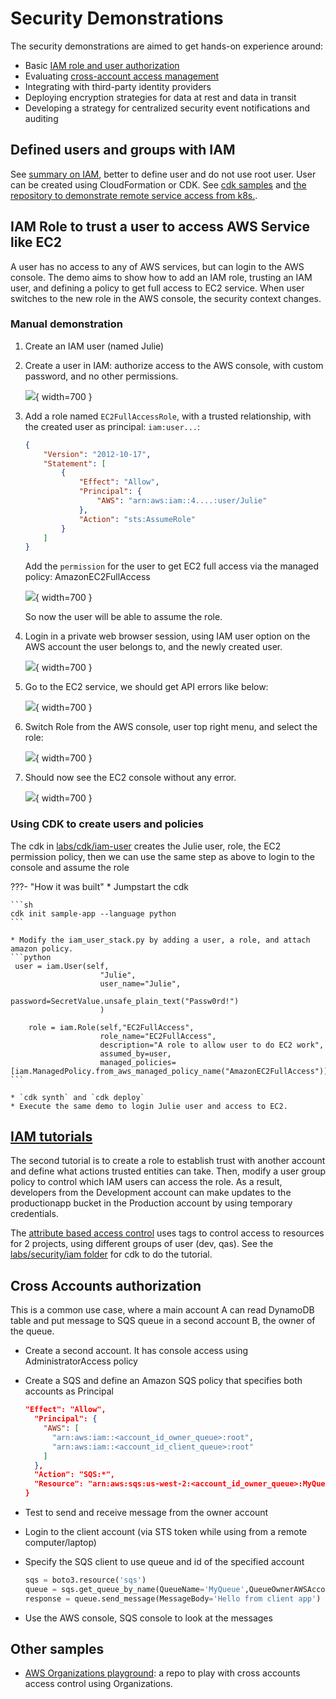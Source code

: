 # Security Demonstrations

The security demonstrations are aimed to get hands-on experience around:

* Basic [IAM role and user authorization](#iam-role-to-trust-a-user-to-access-aws-service-like-ec2)
* Evaluating [cross-account access management](#cross-accounts-authorization)
* Integrating with third-party identity providers
* Deploying encryption strategies for data at rest and data in transit
* Developing a strategy for centralized security event notifications and auditing

## Defined users and groups with IAM

See [summary on IAM](../../infra/security.md#iam-identity-and-access-management), better to define user and do not use root user. User can be created using CloudFormation or CDK. See 
[cdk samples](../../coding/cdk.md#some-how-to) and [the repository to demonstrate remote service access from k8s.](https://github.com/jbcodeforce/aws-remote-svc-access-from-k8s/tree/main/cdk).

## IAM Role to trust a user to access AWS Service like EC2

A user has no access to any of AWS services, but can login to the AWS console. The demo aims to show how to add an IAM role, trusting an IAM user, and defining a policy to get full access to EC2 service.  When user switches to the new role in the AWS console, the security context changes.

### Manual demonstration

1. Create an IAM user (named Julie)
1. Create a user in IAM: authorize access to the AWS console, with custom password, and no other permissions.

    ![](./images/create-user.png){ width=700 }

1. Add a role named `EC2FullAccessRole`, with a trusted relationship, with the created user as principal: `iam:user...`:

    ```json
    {
        "Version": "2012-10-17",
        "Statement": [
            {
                "Effect": "Allow",
                "Principal": {
                    "AWS": "arn:aws:iam::4....:user/Julie"
                },
                "Action": "sts:AssumeRole"
            }
        ]
    }
    ```

    Add the `permission` for the user to get EC2 full access via the managed policy: AmazonEC2FullAccess

    ![](./images/iam-role.png){ width=700 }

    So now the user will be able to assume the role.

1. Login in a private web browser session, using IAM user option on the AWS account the user belongs to, and the newly created user.

    ![](./images/aws-login.png){ width=700 }

1. Go to the EC2 service, we should get API errors like below:

    ![](./images/ec2-no-access.png){ width=700 }

1. Switch Role from the AWS console, user top right menu, and select the role:

    ![](./images/switch-role.png){ width=700 }

1. Should now see the EC2 console without any error.

    ![](./images/ec2-console.png){ width=700 }

### Using CDK to create users and policies

The cdk in [labs/cdk/iam-user](https://github.com/jbcodeforce/aws-studies/tree/main/labs/cdk/iam-user) creates the Julie user, role, the EC2 permission policy, then we can use the same step as above to login to the console and assume the role

???- "How it was built"
    * Jumpstart the cdk

    ```sh
    cdk init sample-app --language python
    ```

    * Modify the iam_user_stack.py by adding a user, a role, and attach amazon policy.
    ```python
     user = iam.User(self,
                        "Julie",
                        user_name="Julie",
                        password=SecretValue.unsafe_plain_text("Passw0rd!")
                        )

        role = iam.Role(self,"EC2FullAccess",
                        role_name="EC2FullAccess",
                        description="A role to allow user to do EC2 work",
                        assumed_by=user,
                        managed_policies=[iam.ManagedPolicy.from_aws_managed_policy_name("AmazonEC2FullAccess")])
    ```
    
    * `cdk synth` and `cdk deploy`
    * Execute the same demo to login Julie user and access to EC2.

## [IAM tutorials](https://docs.aws.amazon.com/IAM/latest/UserGuide/tutorials.html)

The second tutorial is to create a role to establish trust with another account and define what actions trusted entities can take. Then, modify a user group policy to control which IAM users can access the role. As a result, developers from the Development account can make updates to the productionapp bucket in the Production account by using temporary credentials.

The [attribute based access control](https://docs.aws.amazon.com/IAM/latest/UserGuide/tutorial_attribute-based-access-control.html) uses tags to control access to resources for 2 projects, using different groups of user (dev, qas). See the [labs/security/iam folder](https://github.com/jbcodeforce/aws-studies/tree/main/labs/security/iam/abqc) for cdk to do the tutorial.

## Cross Accounts authorization

This is a common use case, where a main account A can read DynamoDB table and put message to SQS queue in a second account B, the owner of the queue.

* Create a second account. It has console access using AdministratorAccess policy
* Create a SQS and define an Amazon SQS policy that specifies both accounts as Principal

    ```json
    "Effect": "Allow",
      "Principal": {
        "AWS": [
          "arn:aws:iam::<account_id_owner_queue>:root",
          "arn:aws:iam::<account_id_client_queue>:root"
        ]
      },
      "Action": "SQS:*",
      "Resource": "arn:aws:sqs:us-west-2:<account_id_owner_queue>:MyQueue"
    }
    ```

* Test to send and receive message from the owner account
* Login to the client account (via STS token while using from a remote computer/laptop)
* Specify the SQS client to use queue and id of the specified account

    ```python
    sqs = boto3.resource('sqs')
    queue = sqs.get_queue_by_name(QueueName='MyQueue',QueueOwnerAWSAccountId="account_id_owner_queue")
    response = queue.send_message(MessageBody='Hello from client app')
    ```

* Use the AWS console, SQS console to look at the messages

## Other samples

* [AWS Organizations playground](https://github.com/jbcodeforce/aws-organization-play): a repo to play with cross accounts access control using Organizations.